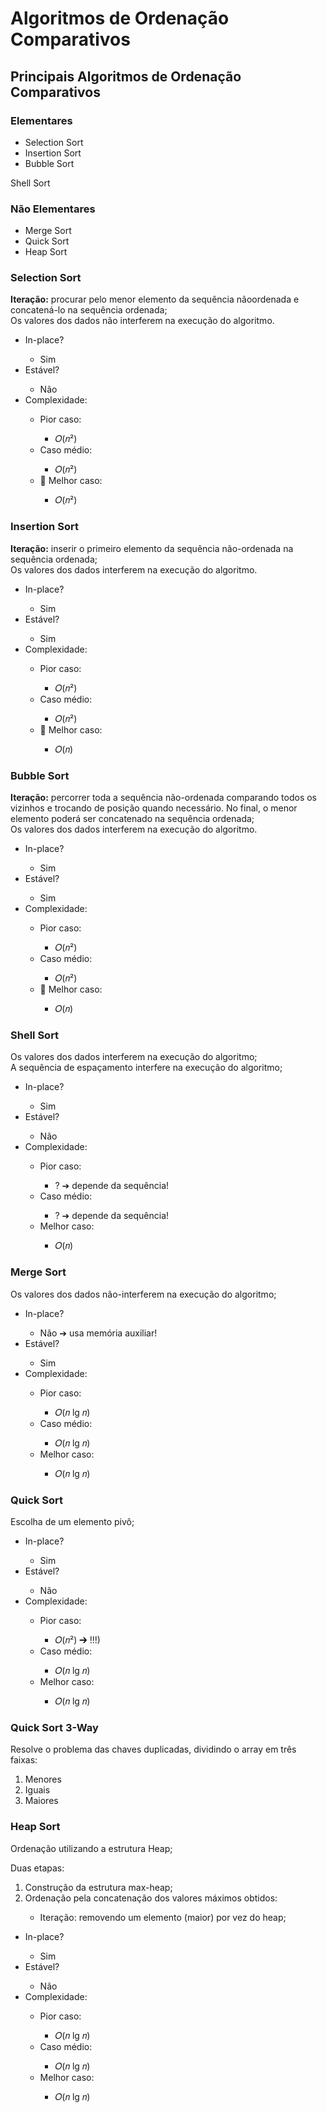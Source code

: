 <h1>Algoritmos de Ordenação Comparativos</h1>
<h2>Principais Algoritmos de Ordenação Comparativos</h2>

<h3>Elementares</h3>
<ul>
  <li>Selection Sort</li>
  <li>Insertion Sort</li>
  <li>Bubble Sort</li>
</ul>

<p>Shell Sort</p>

<h3>Não Elementares</h3>
<ul>
  <li>Merge Sort</li>
  <li>Quick Sort</li>
  <li>Heap Sort</li>
</ul>

<h3>Selection Sort</h3>
<p><strong>Iteração:</strong> procurar pelo menor elemento da sequência nãoordenada e concatená-lo na sequência ordenada; <br> Os valores dos dados não interferem na execução do algoritmo.</p>
<ul>
  <li>In-place?</li>
  <ul>
    <li>Sim</li>
  </ul>
  <li>Estável?</li>
  <ul>
    <li>Não</li>
  </ul>
  <li>Complexidade:</li>
  <ul>
    <li>Pior caso:</li>
    <ul>
      <li>𝑂(𝑛²)</li>
    </ul>
    <li>Caso médio:</li>
    <ul>
      <li>𝑂(𝑛²)</li>
    </ul>
    <li> Melhor caso:</li>
    <ul>
      <li>𝑂(𝑛²)</li>
    </ul>
  </ul>
</ul>


<h3>Insertion Sort</h3>
<p><strong>Iteração:</strong> inserir o primeiro elemento da sequência não-ordenada
na sequência ordenada;<br>Os valores dos dados interferem na execução do algoritmo.</p>
<ul>
  <li>In-place?</li>
  <ul>
    <li>Sim</li>
  </ul>
  <li>Estável?</li>
  <ul>
    <li>Sim</li>
  </ul>
  <li>Complexidade:</li>
  <ul>
    <li>Pior caso:</li>
    <ul>
      <li>𝑂(𝑛²)</li>
    </ul>
    <li>Caso médio:</li>
    <ul>
      <li>𝑂(𝑛²)</li>
    </ul>
    <li> Melhor caso:</li>
    <ul>
      <li>𝑂(𝑛)</li>
    </ul>
  </ul>
</ul>


<h3>Bubble Sort</h3>
<p><strong>Iteração:</strong> percorrer toda a sequência não-ordenada comparando
todos os vizinhos e trocando de posição quando necessário. No
final, o menor elemento poderá ser concatenado na sequência
ordenada;<br>Os valores dos dados interferem na execução do algoritmo.</p>
<ul>
  <li>In-place?</li>
  <ul>
    <li>Sim</li>
  </ul>
  <li>Estável?</li>
  <ul>
    <li>Sim</li>
  </ul>
  <li>Complexidade:</li>
  <ul>
    <li>Pior caso:</li>
    <ul>
      <li>𝑂(𝑛²)</li>
    </ul>
    <li>Caso médio:</li>
    <ul>
      <li>𝑂(𝑛²)</li>
    </ul>
    <li> Melhor caso:</li>
    <ul>
      <li>𝑂(𝑛)</li>
    </ul>
  </ul>
</ul>


<h3>Shell Sort</h3>
<p>Os valores dos dados interferem na execução do algoritmo;<br>A sequência de espaçamento interfere na execução do algoritmo;</p>
<ul>
  <li>In-place?</li>
  <ul>
    <li>Sim</li>
  </ul>
  <li>Estável?</li>
  <ul>
    <li>Não</li>
  </ul>
  <li>Complexidade:</li>
  <ul>
    <li>Pior caso:</li>
    <ul>
      <li>? ➔ depende da sequência!</li>
    </ul>
    <li>Caso médio:</li>
    <ul>
      <li>? ➔ depende da sequência!</li>
    </ul>
    <li>Melhor caso:</li>
    <ul>
      <li>𝑂(𝑛)</li>
    </ul>
  </ul>
</ul>


<h3>Merge Sort</h3>
<p>Os valores dos dados não-interferem na execução do algoritmo;</p>
<ul>
  <li>In-place?</li>
  <ul>
    <li> Não ➔ usa memória auxiliar!</li>
  </ul>
  <li>Estável?</li>
  <ul>
    <li>Sim</li>
  </ul>
  <li>Complexidade:</li>
  <ul>
    <li>Pior caso:</li>
    <ul>
      <li>𝑂(𝑛 lg 𝑛)</li>
    </ul>
    <li>Caso médio:</li>
    <ul>
      <li>𝑂(𝑛 lg 𝑛)</li>
    </ul>
    <li>Melhor caso:</li>
    <ul>
      <li>𝑂(𝑛 lg 𝑛)</li>
    </ul>
  </ul>
</ul>

<h3>Quick Sort</h3>
<p>Escolha de um elemento pivô;</p>
<ul>
  <li>In-place?</li>
  <ul>
    <li>Sim</li>
  </ul>
  <li>Estável?</li>
  <ul>
    <li>Não</li>
  </ul>
  <li>Complexidade:</li>
  <ul>
    <li>Pior caso:</li>
    <ul>
      <li>𝑂(𝑛²) ➔ !!!)</li>
    </ul>
    <li>Caso médio:</li>
    <ul>
      <li>𝑂(𝑛 lg 𝑛)</li>
    </ul>
    <li>Melhor caso:</li>
    <ul>
      <li>𝑂(𝑛 lg 𝑛)</li>
    </ul>
  </ul>
</ul>

<h3>Quick Sort 3-Way</h3>
<p>Resolve o problema das chaves
duplicadas, dividindo o array em
três faixas:</p>
<ol>
  <li>Menores</li>
  <li>Iguais</li>
  <li>Maiores</li>
</ol>


<h3>Heap Sort</h3>
<p>Ordenação utilizando a estrutura Heap;</p>
<p>Duas etapas:</p>
<ol>
  <li>Construção da estrutura max-heap;</li>
  <li>Ordenação pela concatenação dos valores máximos obtidos:</li>
  <ul>
    <li>Iteração: removendo um elemento (maior) por vez do heap;</li>
  </ul>
</ol>
<ul>
  <li>In-place?</li>
  <ul>
    <li>Sim</li>
  </ul>
  <li>Estável?</li>
  <ul>
    <li>Não</li>
  </ul>
  <li>Complexidade:</li>
  <ul>
    <li>Pior caso:</li>
    <ul>
      <li>𝑂(𝑛 lg 𝑛)</li>
    </ul>
    <li>Caso médio:</li>
    <ul>
      <li>𝑂(𝑛 lg 𝑛)</li>
    </ul>
    <li>Melhor caso:</li>
    <ul>
      <li>𝑂(𝑛 lg 𝑛)</li>
    </ul>
  </ul>
</ul>
